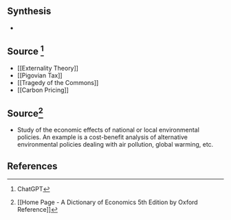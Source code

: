 ## Synthesis
- 
## Source [^1]
- [[Externality Theory]]
- [[Pigovian Tax]]
- [[Tragedy of the Commons]]
- [[Carbon Pricing]]
## Source[^2]
- Study of the economic effects of national or local environmental policies. An example is a cost-benefit analysis of alternative environmental policies dealing with air pollution, global warming, etc.
## References

[^1]: ChatGPT
[^2]: [[Home Page - A Dictionary of Economics 5th Edition by Oxford Reference]]